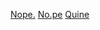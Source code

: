 <a href="Nope./index.html">Nope.</a>
<a href="No.pe/index.html">No.pe</a>
<a href="Quine/index.html">Quine</a>
